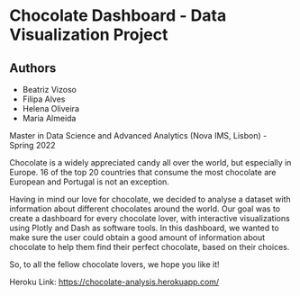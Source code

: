 # Chocolate Dashboard - Data Visualization Project

## Authors
- Beatriz Vizoso
- Filipa Alves
- Helena Oliveira
- Maria Almeida

Master in Data Science and Advanced Analytics (Nova IMS, Lisbon) - Spring 2022

Chocolate is a widely appreciated candy all over the world, but especially in Europe. 16 of the top 20 countries that consume the most chocolate are European and Portugal is not an exception.

Having in mind our love for chocolate, we decided to analyse a dataset with information about different chocolates around the world. Our goal was to create a dashboard for every chocolate lover, with interactive visualizations using Plotly and Dash as software tools. In this dashboard, we wanted to make sure the user could obtain a good amount of information about chocolate to help them find their perfect chocolate, based on their choices.

So, to all the fellow chocolate lovers, we hope you like it!

Heroku Link: https://chocolate-analysis.herokuapp.com/
